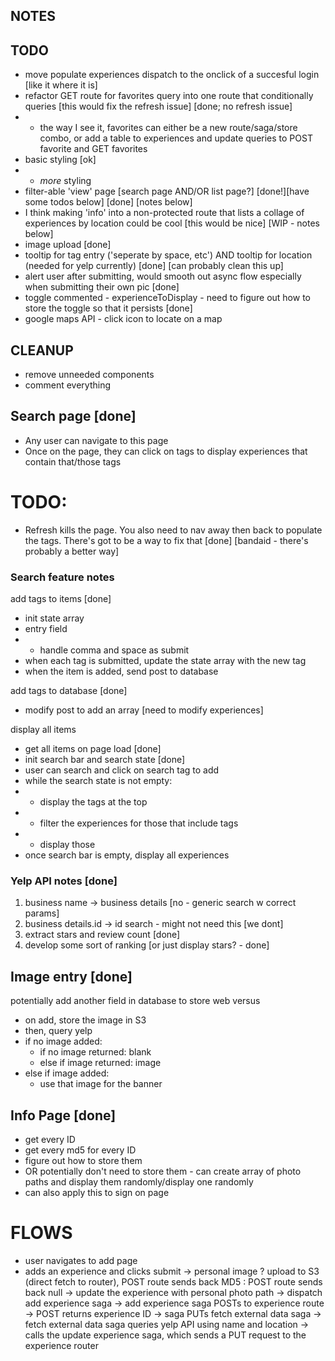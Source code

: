 ## NOTES

## TODO

- move populate experiences dispatch to the onclick of a succesful login [like it where it is]
- refactor GET route for favorites query into one route that conditionally queries [this would fix the refresh issue] [done; no refresh issue]
- - the way I see it, favorites can either be a new route/saga/store combo, or add a table to experiences and update queries to POST favorite and GET favorites
- basic styling [ok]
- - _more_ styling
- filter-able 'view' page [search page AND/OR list page?] [done!][have some todos below] [done] [notes below]
- I think making 'info' into a non-protected route that lists a collage of experiences by location could be cool [this would be nice] [WIP - notes below]
- image upload [done]
- tooltip for tag entry ('seperate by space, etc') AND tooltip for location (needed for yelp currently) [done] [can probably clean this up]
- alert user after submitting, would smooth out async flow especially when submitting their own pic [done]
- toggle commented - experienceToDisplay - need to figure out how to store the toggle so that it persists [done]
- google maps API - click icon to locate on a map

## CLEANUP

- remove unneeded components
- comment everything

## Search page [done]

- Any user can navigate to this page
- Once on the page, they can click on tags to display experiences that contain that/those tags

# TODO:

- Refresh kills the page. You also need to nav away then back to populate the tags. There's got to be a way to fix that [done] [bandaid - there's probably a better way]

### Search feature notes

add tags to items [done]

- init state array
- entry field
- - handle comma and space as submit
- when each tag is submitted, update the state array with the new tag
- when the item is added, send post to database

add tags to database [done]

- modify post to add an array [need to modify experiences]

display all items

- get all items on page load [done]
- init search bar and search state [done]
- user can search and click on search tag to add
- while the search state is not empty:
- - display the tags at the top
- - filter the experiences for those that include tags
- - display those
- once search bar is empty, display all experiences

### Yelp API notes [done]

1. business name -> business details [no - generic search w correct params]
2. business details.id -> id search - might not need this [we dont]
3. extract stars and review count [done]
4. develop some sort of ranking [or just display stars? - done]

## Image entry [done]

potentially add another field in database to store web versus

- on add, store the image in S3
- then, query yelp
- if no image added:
  - if no image returned: blank
  - else if image returned: image
- else if image added:
  - use that image for the banner

## Info Page [done]

- get every ID
- get every md5 for every ID
- figure out how to store them
- OR potentially don't need to store them - can create array of photo paths
  and display them randomly/display one randomly
- can also apply this to sign on page

# FLOWS

- user navigates to add page
- adds an experience and clicks submit
  -> personal image ? upload to S3 (direct fetch to router), POST route sends back MD5 : POST route sends back null
  -> update the experience with personal photo path
  -> dispatch add experience saga
  -> add experience saga POSTs to experience route
  -> POST returns experience ID
  -> saga PUTs fetch external data saga
  -> fetch external data saga queries yelp API using name and location
  -> calls the update experience saga, which sends a PUT request to the experience router
